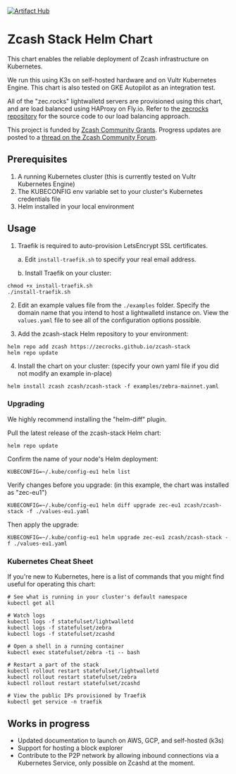 [![Artifact Hub](https://img.shields.io/endpoint?url=https://artifacthub.io/badge/repository/zcash)](https://artifacthub.io/packages/search?repo=zcash)

# Zcash Stack Helm Chart

This chart enables the reliable deployment of Zcash infrastructure on Kubernetes.

We run this using K3s on self-hosted hardware and on Vultr Kubernetes Engine. This chart is also tested on GKE Autopilot as an integration test.

All of the "zec.rocks" lightwalletd servers are provisioned using this chart, and are load balanced using HAProxy on Fly.io. Refer to the [zecrocks repository](https://github.com/zecrocks/zecrocks) for the source code to our load balancing approach.

This project is funded by [Zcash Community Grants](https://zcashcommunitygrants.org/). Progress updates are posted to a [thread on the Zcash Community Forum](https://forum.zcashcommunity.com/t/rfp-zcash-lightwalletd-infrastructure-development-and-maintenance/47080).

## Prerequisites

1. A running Kubernetes cluster (this is currently tested on Vultr Kubernetes Engine)
2. The KUBECONFIG env variable set to your cluster's Kubernetes credentials file
3. Helm installed in your local environment

## Usage

1. Traefik is required to auto-provision LetsEncrypt SSL certificates.

    a. Edit ```install-traefik.sh``` to specify your real email address.

    b. Install Traefik on your cluster:

```
chmod +x install-traefik.sh
./install-traefik.sh
```

2. Edit an example values file from the ```./examples``` folder. Specify the domain name that you intend to host a lightwalletd instance on. View the ```values.yaml``` file to see all of the configuration options possible.

3. Add the zcash-stack Helm repository to your environment:

```
helm repo add zcash https://zecrocks.github.io/zcash-stack
helm repo update
```

4. Install the chart on your cluster: (specify your own yaml file if you did not modify an example in-place)

```
helm install zcash zcash/zcash-stack -f examples/zebra-mainnet.yaml
```

### Upgrading

We highly recommend installing the "helm-diff" plugin.

Pull the latest release of the zcash-stack Helm chart:
```
helm repo update
```

Confirm the name of your node's Helm deployment:
```
KUBECONFIG=~/.kube/config-eu1 helm list
```

Verify changes before you upgrade: (in this example, the chart was installed as "zec-eu1")
```
KUBECONFIG=~/.kube/config-eu1 helm diff upgrade zec-eu1 zcash/zcash-stack -f ./values-eu1.yaml
```

Then apply the upgrade:
```
KUBECONFIG=~/.kube/config-eu1 helm upgrade zec-eu1 zcash/zcash-stack -f ./values-eu1.yaml
```

### Kubernetes Cheat Sheet

If you're new to Kubernetes, here is a list of commands that you might find useful for operating this chart:

```
# See what is running in your cluster's default namespace
kubectl get all

# Watch logs
kubectl logs -f statefulset/lightwalletd
kubectl logs -f statefulset/zebra
kubectl logs -f statefulset/zcashd

# Open a shell in a running container
kubectl exec statefulset/zebra -ti -- bash

# Restart a part of the stack
kubectl rollout restart statefulset/lightwalletd
kubectl rollout restart statefulset/zebra
kubectl rollout restart statefulset/zcashd

# View the public IPs provisioned by Traefik
kubectl get service -n traefik
```

## Works in progress

- Updated documentation to launch on AWS, GCP, and self-hosted (k3s)
- Support for hosting a block explorer
- Contribute to the P2P network by allowing inbound connections via a Kubernetes Service, only possible on Zcashd at the moment.
